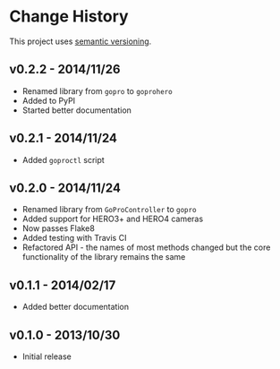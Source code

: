 # Change History

This project uses [semantic versioning](http://semver.org/).

## v0.2.2 - 2014/11/26

* Renamed library from `gopro` to `goprohero`
* Added to PyPI
* Started better documentation

## v0.2.1 - 2014/11/24

* Added `goproctl` script

## v0.2.0 - 2014/11/24

* Renamed library from `GoProController` to `gopro`
* Added support for HERO3+ and HERO4 cameras
* Now passes Flake8
* Added testing with Travis CI
* Refactored API - the names of most methods changed but the core functionality of the library remains the same

## v0.1.1 - 2014/02/17

* Added better documentation

## v0.1.0 - 2013/10/30

* Initial release
